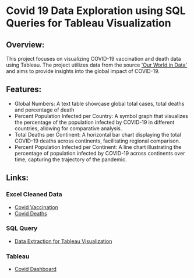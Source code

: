 # Covid 19 Data Exploration using SQL Queries for Tableau Visualization

## Overview:
This project focuses on visualizing COVID-19 vaccination and death data using Tableau. The project utilizes data from the source ['Our World in Data'](https://ourworldindata.org/covid-deaths) and aims to provide insights into the global impact of COVID-19.

## Features:
- Global Numbers: A text table showcase global total cases, total deaths and percentage of death 
- Percent Population Infected per Country: A symbol graph that visualizes the percentage of the population infected by COVID-19 in different countries, allowing for comparative analysis.
- Total Deaths per Continent: A horizontal bar chart displaying the total COVID-19 deaths across continents, facilitating regional comparison.
- Percent Population Infected per Continent: A line chart illustrating the percentage of population infected by COVID-19 across continents over time, capturing the trajectory of the pandemic.

## Links:
### Excel Cleaned Data
- [Covid Vaccination](https://github.com/Tayyaba-Abro/SQL-Project/blob/main/CovidVaccinations.xlsx)
- [Covid Deaths](https://github.com/Tayyaba-Abro/SQL-Project/blob/main/CovidDeaths.xlsx)

### SQL Query 
- [Data Extraction for Tableau Visualization](https://github.com/Tayyaba-Abro/SQL-Project/blob/main/Data%20Exploration%20for%20Tableau%20Visualization.sql)

### Tableau
- [Covid Dashboard](https://public.tableau.com/views/CovidDashboardFinal_16856252654640/Dashboard1?:language=en-US&:display_count=n&:origin=viz_share_link)
  
